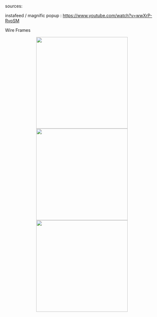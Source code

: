sources:

instafeed / magnific popup :
https://www.youtube.com/watch?v=wwXrP-RvoSM

Wire Frames 
<div align="center">
  <kbd><img margin-right="10" src="https://user-images.githubusercontent.com/42528266/50569456-8f89e300-0d1a-11e9-8a5b-b85b550dbb0f.png" width="300"/></kbd><kbd><img src="https://user-images.githubusercontent.com/42528266/50569461-a2041c80-0d1a-11e9-8219-1b2cbc8ed87a.png" width="300"/></kbd><kbd><img src="https://user-images.githubusercontent.com/42528266/50569471-c7912600-0d1a-11e9-967b-bc516e459a3c.png" width="300"/></kbd>
</div>

